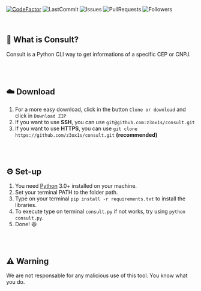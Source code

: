[![CodeFactor](https://www.codefactor.io/repository/github/z3ox1s/consult/badge)](https://www.codefactor.io/repository/github/z3ox1s/consult)
![LastCommit](https://img.shields.io/github/last-commit/z3ox1s/consult)
![Issues](https://img.shields.io/github/issues/z3ox1s/consult)
![PullRequests](https://img.shields.io/github/issues-pr/z3ox1s/consult)
![Followers](https://img.shields.io/github/followers/z3ox1s?label=Follow)

<br>

## 🤔 What is Consult?
Consult is a Python CLI way to get informations of a specific CEP or CNPJ.

<br><br>

## ☁️ Download
1. For a more easy download, click in the button `Clone or download` and click in `Download ZIP`
2. If you want to use **SSH**, you can use `git@github.com:z3ox1s/consult.git`
3. If you want to use **HTTPS**, you can use `git clone https://github.com/z3ox1s/consult.git` **(recommended)**

<br><br>

## ⚙️ Set-up
1. You need [Python](https://www.python.org/) 3.0+ installed on your machine.
2. Set your terminal PATH to the folder path.
3. Type on your terminal `pip install -r requirements.txt` to install the libraries.
4. To execute type on terminal `consult.py` if not works, try using `python consult.py`.
5. Done! 😃

<br><br>

## ⚠️ Warning
We are not responsable for any malicious use of this tool. You know what you do.
